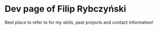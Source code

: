 # Dev page of Filip Rybczyński

Best place to refer to for my skills, past projects and contact information!